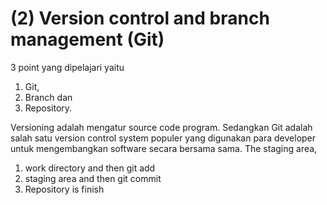 # (2) Version control and branch management (Git)
3 point yang dipelajari yaitu 
1. Git, 
2. Branch dan 
3. Repository.

Versioning adalah mengatur source code program.
Sedangkan Git adalah salah satu version control system populer yang digunakan para developer untuk mengembangkan software secara bersama sama.
The staging area, 
1. work directory and then git add 
2. staging area and then git commit 
3. Repository is finish
